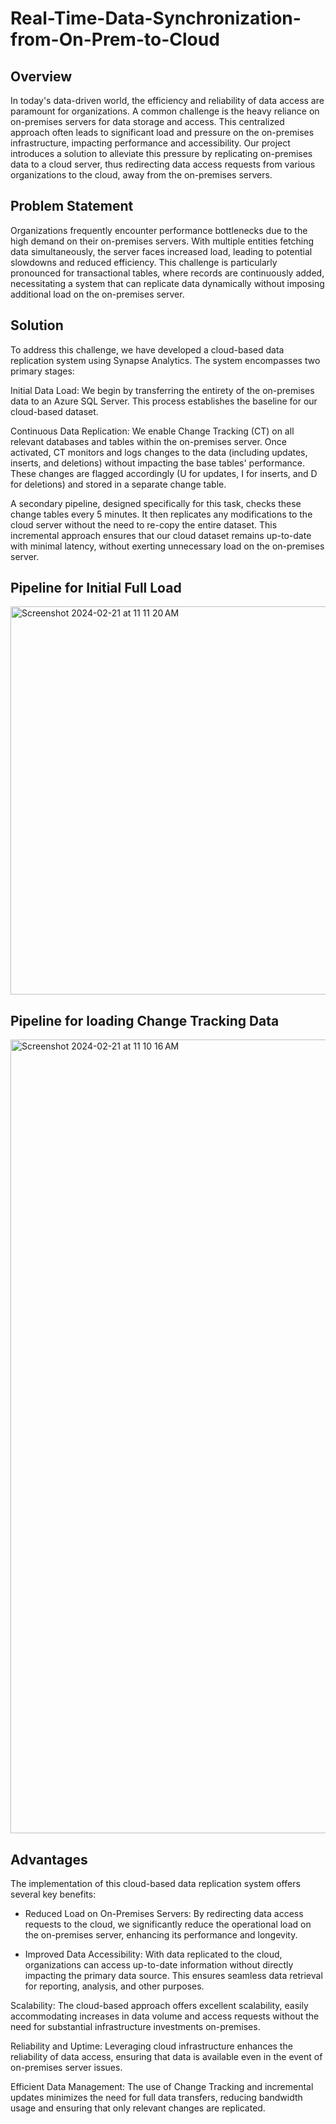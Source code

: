 # Real-Time-Data-Synchronization-from-On-Prem-to-Cloud

## Overview

In today's data-driven world, the efficiency and reliability of data access are paramount for organizations. A common challenge is the heavy reliance on on-premises servers for data storage and access. This centralized approach often leads to significant load and pressure on the on-premises infrastructure, impacting performance and accessibility. Our project introduces a solution to alleviate this pressure by replicating on-premises data to a cloud server, thus redirecting data access requests from various organizations to the cloud, away from the on-premises servers.

## Problem Statement
Organizations frequently encounter performance bottlenecks due to the high demand on their on-premises servers. With multiple entities fetching data simultaneously, the server faces increased load, leading to potential slowdowns and reduced efficiency. This challenge is particularly pronounced for transactional tables, where records are continuously added, necessitating a system that can replicate data dynamically without imposing additional load on the on-premises server.

## Solution
To address this challenge, we have developed a cloud-based data replication system using Synapse Analytics. The system encompasses two primary stages:

Initial Data Load: We begin by transferring the entirety of the on-premises data to an Azure SQL Server. This process establishes the baseline for our cloud-based dataset.

Continuous Data Replication: We enable Change Tracking (CT) on all relevant databases and tables within the on-premises server. Once activated, CT monitors and logs changes to the data (including updates, inserts, and deletions) without impacting the base tables' performance. These changes are flagged accordingly (U for updates, I for inserts, and D for deletions) and stored in a separate change table.

A secondary pipeline, designed specifically for this task, checks these change tables every 5 minutes. It then replicates any modifications to the cloud server without the need to re-copy the entire dataset. This incremental approach ensures that our cloud dataset remains up-to-date with minimal latency, without exerting unnecessary load on the on-premises server.

## Pipeline for Initial Full Load
<img width="621" alt="Screenshot 2024-02-21 at 11 11 20 AM" src="https://github.com/kavyavuribindi/Real-Time-Data-Synchronization-from-On-Prem-to-Cloud/assets/89411464/2ee9e946-658b-4cac-b03c-141500ef0e4e">


## Pipeline for loading Change Tracking Data
<img width="1270" alt="Screenshot 2024-02-21 at 11 10 16 AM" src="https://github.com/kavyavuribindi/Real-Time-Data-Synchronization-from-On-Prem-to-Cloud/assets/89411464/f8b8c4c8-4c2d-42db-baab-d6ffeb744a11">


## Advantages
The implementation of this cloud-based data replication system offers several key benefits:

* Reduced Load on On-Premises Servers: By redirecting data access requests to the cloud, we significantly reduce the operational load on the on-premises server, enhancing its performance and longevity.

- Improved Data Accessibility: With data replicated to the cloud, organizations can access up-to-date information without directly impacting the primary data source. This ensures seamless data retrieval for reporting, analysis, and other purposes.

Scalability: The cloud-based approach offers excellent scalability, easily accommodating increases in data volume and access requests without the need for substantial infrastructure investments on-premises.

Reliability and Uptime: Leveraging cloud infrastructure enhances the reliability of data access, ensuring that data is available even in the event of on-premises server issues.

Efficient Data Management: The use of Change Tracking and incremental updates minimizes the need for full data transfers, reducing bandwidth usage and ensuring that only relevant changes are replicated.
